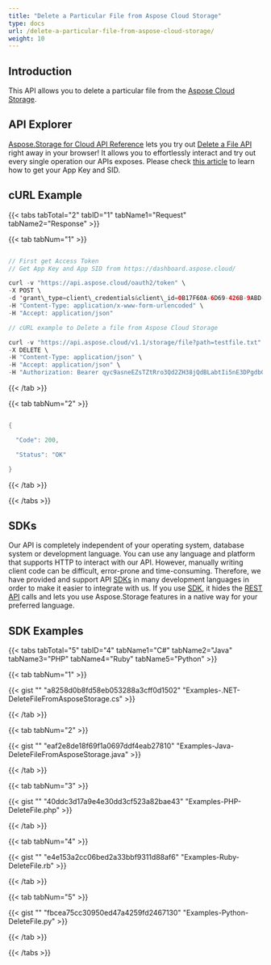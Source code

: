 ```yaml
---
title: "Delete a Particular File from Aspose Cloud Storage"
type: docs
url: /delete-a-particular-file-from-aspose-cloud-storage/
weight: 10
---
```


## **Introduction**
This API allows you to delete a particular file from the [Aspose Cloud Storage](https://dashboard.aspose.cloud/#/).
## **API Explorer**
[Aspose.Storage for Cloud API Reference](https://apireference.aspose.cloud/storage/) lets you try out [Delete a File API](https://apireference.aspose.cloud/storage/#!/File/DeleteFile) right away in your browser! It allows you to effortlessly interact and try out every single operation our APIs exposes. Please check [this article](https://docs.aspose.cloud/display/totalcloud/Create+New+App+and+Get+App+Key+and+SID) to learn how to get your App Key and SID.
## **cURL Example**
{{< tabs tabTotal="2" tabID="1" tabName1="Request" tabName2="Response" >}}

{{< tab tabNum="1" >}}

```java

// First get Access Token
// Get App Key and App SID from https://dashboard.aspose.cloud/

curl -v "https://api.aspose.cloud/oauth2/token" \
-X POST \
-d 'grant\_type=client\_credentials&client\_id=0B17F60A-6D69-426B-9ABD-79F35A6E9F7B&client\_secret=53b8b19adffa41a3e87dbbd8858977ae' \
-H "Content-Type: application/x-www-form-urlencoded" \
-H "Accept: application/json"

// cURL example to Delete a file from Aspose Cloud Storage

curl -v "https://api.aspose.cloud/v1.1/storage/file?path=testfile.txt" \
-X DELETE \
-H "Content-Type: application/json" \
-H "Accept: application/json" \
-H "Authorization: Bearer qyc9asneEZsTZtRro3Qd2ZH38jQdBLabtIi5nE3DPgdbGolk0K8RQwB1kC1umqfp4rAKeP8gFTIRSRhl6uShnbX70X-\_ieDHPAK1cCAH1Kiq6fz8lnHZc-zXmHir\_TxsXrjvsjMGDwRmhjncUDMPhEU4Ah8rq0XT-8Q\_dz2lWCnJsrYMXp8S2jf0QRb3xmIT5Bw1lRxsDa9PeBQ9BxDPBNYBepAUKkjNCSywA4nnoAIBeKc6mt7cmIO3J3Kv4mYk\_r2z1Mog\_lgmFmzYrLLPTcKNUzFHOtSAjMlz8Tn2uyihbfXJVqu7pCDd6I1yIxvcHbNIgBd01tFTjQpHUh\_Pr5sKyhXg0RYLZNOSrREuRqcR04mSfR\_E9RsN5k1TReZxhfUY8oacfCeUIMysGOvGB-F9J5DR41DwkxrezAeYUPE8hGBm"    

```

{{< /tab >}}

{{< tab tabNum="2" >}}

```java

{

  "Code": 200,

  "Status": "OK"

}

```

{{< /tab >}}

{{< /tabs >}}
## **SDKs**
Our API is completely independent of your operating system, database system or development language. You can use any language and platform that supports HTTP to interact with our API. However, manually writing client code can be difficult, error-prone and time-consuming. Therefore, we have provided and support API [SDKs](https://github.com/aspose-storage-cloud) in many development languages in order to make it easier to integrate with us. If you use [SDK](https://github.com/aspose-storage-cloud), it hides the [REST API](https://apireference.aspose.cloud/storage/) calls and lets you use Aspose.Storage features in a native way for your preferred language.
## **SDK Examples**
{{< tabs tabTotal="5" tabID="4" tabName1="C#" tabName2="Java" tabName3="PHP" tabName4="Ruby" tabName5="Python" >}}

{{< tab tabNum="1" >}}

{{< gist "" "a8258d0b8fd58eb053288a3cff0d1502" "Examples-.NET-DeleteFileFromAsposeStorage.cs" >}}

{{< /tab >}}

{{< tab tabNum="2" >}}

{{< gist "" "eaf2e8de18f69f1a0697ddf4eab27810" "Examples-Java-DeleteFileFromAsposeStorage.java" >}}

{{< /tab >}}

{{< tab tabNum="3" >}}

{{< gist "" "40ddc3d17a9e4e30dd3cf523a82bae43" "Examples-PHP-DeleteFile.php" >}}

{{< /tab >}}

{{< tab tabNum="4" >}}



{{< gist "" "e4e153a2cc06bed2a33bbf9311d88af6" "Examples-Ruby-DeleteFile.rb" >}}

{{< /tab >}}

{{< tab tabNum="5" >}}

{{< gist "" "fbcea75cc30950ed47a4259fd2467130" "Examples-Python-DeleteFile.py" >}}

{{< /tab >}}

{{< /tabs >}}
